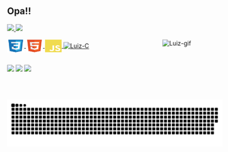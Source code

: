 ## Opa!!
 <div>
  <a href="https://github.com/rafaballerini">
  <img height="168em" src="https://github-readme-stats.vercel.app/api?username=luizinbrzado&show_icons=true&theme=vision-friendly-dark&include_all_commits=true&count_private=true"/>
  <img height="168em" src="https://github-readme-stats.vercel.app/api/top-langs/?username=luizinbrzado&layout=compact&langs_count=16&theme=vision-friendly-dark"/>
</div>
<div style="display: inline_block"><br>
  <img align="center" alt="Luiz-CSS" height="30" width="40" src="https://raw.githubusercontent.com/devicons/devicon/master/icons/css3/css3-original.svg">
  <img align="center" alt="Luiz-HTML" height="30" width="40" src="https://raw.githubusercontent.com/devicons/devicon/master/icons/html5/html5-original.svg">
  <img align="center" alt="Luiz-Js" height="30" width="40" src="https://raw.githubusercontent.com/devicons/devicon/master/icons/javascript/javascript-plain.svg">
  <img align="center" alt="Luiz-C" height="30" width="40" src="https://raw.githubusercontent.com/jmnote/z-icons/master/svg/c.svg">
  <img align="right" alt="Luiz-gif"  height="140" width="140" src="https://images.squarespace-cdn.com/content/v1/59e4e8ef90badef482f24094/1552504557546-LNKXW47DR5N4C7CL9UD2/ke17ZwdGBToddI8pDm48kJK4Mm1kch8SFO9ZNkN1NT97gQa3H78H3Y0txjaiv_0fDoOvxcdMmMKkDsyUqMSsMWxHk725yiiHCCLfrh8O1z5QHyNOqBUUEtDDsRWrJLTmoW6VMYd7DRFXOxjGuORbJVRIz_X6uKxhFE9bwG5-diIJ9kj42L3XbtP_RiBprpp_/Tick_tock_clock_3.gif?format=2500w">
</div>
  
  ##
 
<div> 
  <a href="https://instagram.com/luizinbrzado" target="_blank"><img src="https://img.shields.io/badge/-Instagram-%23E4405F?style=for-the-badge&logo=instagram&logoColor=white" target="_blank"></a>
  <a href = "mailto: luiztrineves@gmail.com"><img src="https://img.shields.io/badge/-Gmail-%23333?style=for-the-badge&logo=gmail&logoColor=white" target="_blank"></a>
  <a href="https://www.linkedin.com/in/luizinbrzado" target="_blank"><img src="https://img.shields.io/badge/-LinkedIn-%230077B5?style=for-the-badge&logo=linkedin&logoColor=white" target="_blank"></a> 
 
  ![Snake animation](https://github.com/luizinbrzado/luizinbrzado/blob/output/github-contribution-grid-snake.svg)
 
</div>
